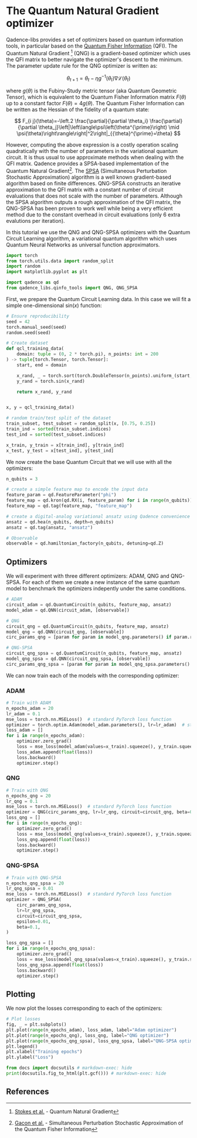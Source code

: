 # The Quantum Natural Gradient optimizer

Qadence-libs provides a set of optimizers based on quantum information tools, in particular based on the [Quantum Fisher Information](https://en.wikipedia.org/wiki/Quantum_Fisher_information) (QFI). The Quantum Natural Gradient [^1] (QNG) is a gradient-based optimizer which uses the QFI matrix to better navigate the optimizer's descent to the minimum. The parameter update rule for the QNG optimizer is written as:

$$
\theta_{t+1} = \theta_t - \eta g^{-1}(\theta_t)\nabla \mathcal{L}(\theta_t)
$$

where $g(\theta)$ is the Fubiny-Study metric tensor (aka Quantum Geometric Tensor), which is equivalent to the Quantum Fisher Information matrix $F(\theta)$ up to a constant factor $F(\theta)= 4 g(\theta)$. The Quantum Fisher Information can be written as the Hessian of the fidelity of a quantum state:

$$
  F_{i j}(\theta)=-\left.2 \frac{\partial}{\partial \theta_i} \frac{\partial}{\partial \theta_j}\left|\left\langle\psi\left(\theta^{\prime}\right) \mid \psi(\theta)\right\rangle\right|^2\right|_{{\theta}^{\prime}=\theta}
$$

However, computing the above expression is a costly operation scaling quadratically with the number of parameters in the variational quantum circuit. It is thus usual to use approximate methods when dealing with the QFI matrix. Qadence provides a SPSA-based implementation of the Quantum Natural Gradient[^2]. The [SPSA](https://www.jhuapl.edu/spsa/) (Simultaneous Perturbation Stochastic Approximation) algorithm is a well known gradient-based algorithm based on finite differences. QNG-SPSA constructs an iterative approximation to the QFI matrix with a constant number of circuit evaluations that does not scale with the number of parameters. Although the SPSA algorithm outputs a rough approximation of the QFI matrix, the QNG-SPSA has been proven to work well while being a very efficient method due to the constant overhead in circuit evaluations (only 6 extra evalutions per iteration).

In this tutorial we use the QNG and QNG-SPSA optimizers with the Quantum Circuit Learning algorithm, a variational quantum algorithm which uses Quantum Neural Networks as universal function approximators.

```python exec="on" source="material-block" html="1" session="main"
import torch
from torch.utils.data import random_split
import random
import matplotlib.pyplot as plt

import qadence as qd
from qadence_libs.qinfo_tools import QNG, QNG_SPSA
```

First, we prepare the Quantum Circuit Learning data. In this case we will fit a simple one-dimensional sin($x$) function:
```python exec="on" source="material-block" html="1" session="main"
# Ensure reproducibility
seed = 42
torch.manual_seed(seed)
random.seed(seed)

# Create dataset
def qcl_training_data(
    domain: tuple = (0, 2 * torch.pi), n_points: int = 200
) -> tuple[torch.Tensor, torch.Tensor]:
    start, end = domain

    x_rand, _ = torch.sort(torch.DoubleTensor(n_points).uniform_(start, end))
    y_rand = torch.sin(x_rand)

    return x_rand, y_rand


x, y = qcl_training_data()

# random train/test split of the dataset
train_subset, test_subset = random_split(x, [0.75, 0.25])
train_ind = sorted(train_subset.indices)
test_ind = sorted(test_subset.indices)

x_train, y_train = x[train_ind], y[train_ind]
x_test, y_test = x[test_ind], y[test_ind]
```

We now create the base Quantum Circuit that we will use with all the optimizers:
```python exec="on" source="material-block" html="1" session="main"
n_qubits = 3

# create a simple feature map to encode the input data
feature_param = qd.FeatureParameter("phi")
feature_map = qd.kron(qd.RX(i, feature_param) for i in range(n_qubits))
feature_map = qd.tag(feature_map, "feature_map")

# create a digital-analog variational ansatz using Qadence convenience constructors
ansatz = qd.hea(n_qubits, depth=n_qubits)
ansatz = qd.tag(ansatz, "ansatz")

# Observable
observable = qd.hamiltonian_factory(n_qubits, detuning=qd.Z)
```

## Optimizers

We will experiment with three different optimizers: ADAM, QNG and QNG-SPSA. For each of them we create a new instance of the same quantum model to benchmark the optimizers indepently under the same conditions.

```python exec="on" source="material-block" html="1" session="main"
# ADAM
circuit_adam = qd.QuantumCircuit(n_qubits, feature_map, ansatz)
model_adam = qd.QNN(circuit_adam, [observable])

# QNG
circuit_qng = qd.QuantumCircuit(n_qubits, feature_map, ansatz)
model_qng = qd.QNN(circuit_qng, [observable])
circ_params_qng = [param for param in model_qng.parameters() if param.requires_grad]

# QNG-SPSA
circuit_qng_spsa = qd.QuantumCircuit(n_qubits, feature_map, ansatz)
model_qng_spsa = qd.QNN(circuit_qng_spsa, [observable])
circ_params_qng_spsa = [param for param in model_qng_spsa.parameters() if param.requires_grad]
```

We can now train each of the models with the corresponding optimizer:

### ADAM
```python exec="on" source="material-block" html="1" session="main"
# Train with ADAM
n_epochs_adam = 20
lr_adam = 0.1
mse_loss = torch.nn.MSELoss()  # standard PyTorch loss function
optimizer = torch.optim.Adam(model_adam.parameters(), lr=lr_adam)  # standard PyTorch Adam optimizer
loss_adam = []
for i in range(n_epochs_adam):
    optimizer.zero_grad()
    loss = mse_loss(model_adam(values=x_train).squeeze(), y_train.squeeze())
    loss_adam.append(float(loss))
    loss.backward()
    optimizer.step()
```

### QNG
```python exec="on" source="material-block" html="1" session="main"
# Train with QNG
n_epochs_qng = 20
lr_qng = 0.1
mse_loss = torch.nn.MSELoss()  # standard PyTorch loss function
optimizer = QNG(circ_params_qng, lr=lr_qng, circuit=circuit_qng, beta=0.1)
loss_qng = []
for i in range(n_epochs_qng):
    optimizer.zero_grad()
    loss = mse_loss(model_qng(values=x_train).squeeze(), y_train.squeeze())
    loss_qng.append(float(loss))
    loss.backward()
    optimizer.step()
```

### QNG-SPSA

```python exec="on" source="material-block" html="1" session="main"
# Train with QNG-SPSA
n_epochs_qng_spsa = 20
lr_qng_spsa = 0.01
mse_loss = torch.nn.MSELoss()  # standard PyTorch loss function
optimizer = QNG_SPSA(
    circ_params_qng_spsa,
    lr=lr_qng_spsa,
    circuit=circuit_qng_spsa,
    epsilon=0.01,
    beta=0.1,
)

loss_qng_spsa = []
for i in range(n_epochs_qng_spsa):
    optimizer.zero_grad()
    loss = mse_loss(model_qng_spsa(values=x_train).squeeze(), y_train.squeeze())
    loss_qng_spsa.append(float(loss))
    loss.backward()
    optimizer.step()

```

## Plotting

We now plot the losses corresponding to each of the optimizers:
```python exec="on" source="material-block" html="1" session="main"
# Plot losses
fig, _ = plt.subplots()
plt.plot(range(n_epochs_adam), loss_adam, label="Adam optimizer")
plt.plot(range(n_epochs_qng), loss_qng, label="QNG optimizer")
plt.plot(range(n_epochs_qng_spsa), loss_qng_spsa, label="QNG-SPSA optimizer")
plt.legend()
plt.xlabel("Training epochs")
plt.ylabel("Loss")

from docs import docsutils # markdown-exec: hide
print(docsutils.fig_to_html(plt.gcf())) # markdown-exec: hide
```

## References
[^1]: [Stokes et al.](https://quantum-journal.org/papers/q-2020-05-25-269/) - Quantum Natural Gradient
[^2]: [Gacon et al.](https://arxiv.org/abs/2103.09232) - Simultaneous Perturbation Stochastic Approximation of the Quantum Fisher Information
